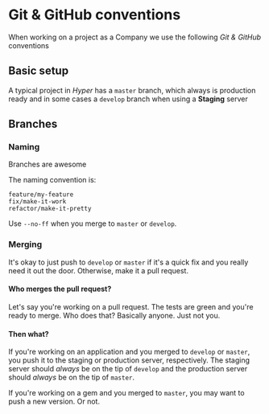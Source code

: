 # Git & GitHub conventions

When working on a project as a Company we use the following *Git & GitHub* conventions

## Basic setup

A typical project in *Hyper* has a `master` branch, which always is production ready
and in some cases a `develop` branch when using a **Staging** server

## Branches

### Naming

Branches are awesome

The naming convention is:

```
feature/my-feature
fix/make-it-work
refactor/make-it-pretty
```

Use `--no-ff` when you merge to `master` or `develop`.

### Merging

It's okay to just push to `develop` or `master` if it's a quick fix and you really need
it out the door. Otherwise, make it a pull request.

#### Who merges the pull request?

Let's say you're working on a pull request. The tests are green and you're ready
to merge. Who does that? Basically anyone. Just not you.

#### Then what?

If you're working on an application and you merged to `develop` or `master`, you push it to
the staging or production server, respectively. The staging server should *always* be on the
tip of `develop` and the production server should *always* be on the tip of `master`.

If you're working on a gem and you merged to `master`, you may want to push a new
version. Or not.
